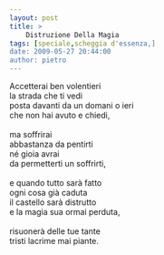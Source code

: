 ```yaml
---
layout: post
title: >
    Distruzione Della Magia
tags: [speciale,scheggia d'essenza,]
date: 2009-05-27 20:44:00
author: pietro
---
```

Accetterai ben volentieri<br/>la strada che ti vedi<br/>posta davanti da un domani o ieri<br/>che non hai avuto e chiedi,<br/><br/>ma soffrirai<br/>abbastanza da pentirti<br/>né gioia avrai<br/>da permetterti un soffrirti,<br/><br/>e quando tutto sarà fatto<br/>ogni cosa già caduta<br/>il castello sarà distrutto<br/>e la magia sua ormai perduta,<br/><br/>risuonerà delle tue tante<br/>tristi lacrime mai piante.
